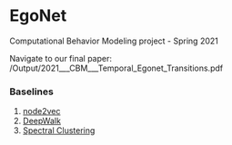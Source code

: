 # EgoNet
Computational Behavior Modeling project - Spring 2021

Navigate to our final paper:  
/Output/2021___CBM___Temporal_Egonet_Transitions.pdf


### Baselines 
1. [node2vec](https://github.com/eliorc/node2vec)
2. [DeepWalk](https://github.com/phanein/deepwalk) 
3. [Spectral Clustering](https://github.com/wq2012/SpectralCluster) 
